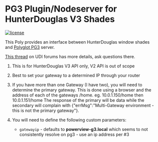 
# PG3 Plugin/Nodeserver for HunterDouglas V3 Shades

[![license](https://img.shields.io/github/license/mashape/apistatus.svg)](https://github.com/sejgit/udi-hunterdouglas-pg3/blob/master/LICENSE)

This Poly provides an interface between HunterDouglas window shades and [Polyglot PG3](https://github.com/UniversalDevicesInc/pg3-dist) server.

[This thread](https://forum.universal-devices.com/forum/???-hunterdouglas/) on UDI forums has more details, ask questions there.

 1. This is for HunterDouglas V3 API only, V2 API is out of scope

 2. Best to set your gateway to a determined IP through your router

 3. If you have more than one Gateway (I have two), you will need to determine the primary gateway. This is done using a browser and the address of each of the
    gateways /home.  eg. 10.0.1.150/home then 10.0.1.151/home  The response of the primary will be data while the secondary will complain with {"errMsg":"Multi-Gateway environment - this is not the primary gateway"}.
 
4. You will need to define the following custom parameters:
     - `gatewayip` - defaults to **powerview-g3.local** which seems to not consistently resolve on pg3
                   - use an ip address per #3


